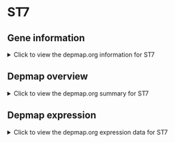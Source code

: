 <h1>ST7</h1>

<h2>Gene information</h2>
<details>
  <summary>Click to view the depmap.org information for ST7</summary>
  <iframe src="https://depmap.org/portal/gene/ST7?tab=about" style="border:none;width:100%;height:800px"></iframe>
</details>

<h2>Depmap overview</h2>
<details>
  <summary>Click to view the depmap.org summary for ST7</summary>
  <iframe src="https://depmap.org/portal/gene/ST7?tab=overview" style="border:none;width:100%;height:800px"></iframe>
</details>

<h2>Depmap expression</h2>
<details>
  <summary>Click to view the depmap.org expression data for ST7</summary>
  <iframe src="https://depmap.org/portal/gene/ST7?tab=characterization" style="border:none;width:100%;height:800px"></iframe>
</details>


<!--
<h2>Reactome Pathway diagram</h2>
PNAME
-->


